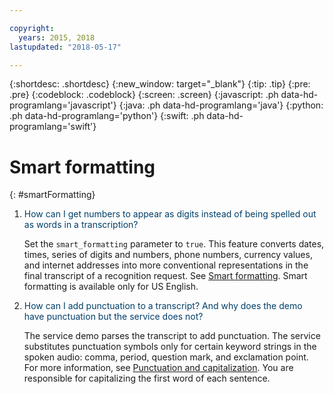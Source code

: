 ```yaml
---

copyright:
  years: 2015, 2018
lastupdated: "2018-05-17"

---
```


{:shortdesc: .shortdesc}
{:new_window: target="_blank"}
{:tip: .tip}
{:pre: .pre}
{:codeblock: .codeblock}
{:screen: .screen}
{:javascript: .ph data-hd-programlang='javascript'}
{:java: .ph data-hd-programlang='java'}
{:python: .ph data-hd-programlang='python'}
{:swift: .ph data-hd-programlang='swift'}

# Smart formatting
{: #smartFormatting}

1.  <span style="color:#003F69">How can I get numbers to appear as digits instead of being spelled out as words in a transcription?</span>

    Set the `smart_formatting` parameter to `true`. This feature converts dates, times, series of digits and numbers, phone numbers, currency values, and internet addresses into more conventional representations in the final transcript of a recognition request. See [Smart formatting](/docs/services/speech-to-text/output.html#smart_formatting). Smart formatting is available only for US English.

1.  <span style="color:#003F69">How can I add punctuation to a transcript? And why does the demo have punctuation but the service does not?</span>

    The service demo parses the transcript to add punctuation. The service substitutes punctuation symbols only for certain keyword strings in the spoken audio: comma, period, question mark, and exclamation point. For more information, see [Punctuation and capitalization](/docs/services/speech-to-text/output.html#smartFormattingPunctuation). You are responsible for capitalizing the first word of each sentence.
